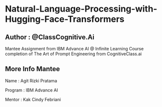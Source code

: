 # Natural-Language-Processing-with-Hugging-Face-Transformers

## Author : @ClassCognitive.Ai

Mantee Assignment from IBM Advance AI @ Infinite Learning Course completion of The Art of Prompt Engineering from CognitiveClass.ai

## More Info Mantee

Name : Agit Rizki Pratama

Program : IBM Advance AI

Mentor : Kak Cindy Febriani
